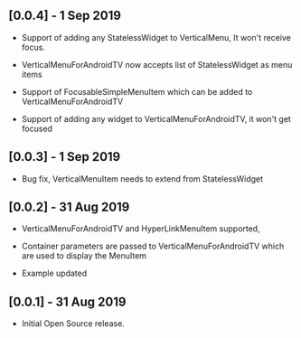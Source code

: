 ## [0.0.4] - 1 Sep 2019

* Support of adding any StatelessWidget to VerticalMenu, It won't receive focus.

* VerticalMenuForAndroidTV now accepts list of StatelessWidget as menu items

* Support of FocusableSimpleMenuItem which can be added to VerticalMenuForAndroidTV

* Support of adding any widget to VerticalMenuForAndroidTV, it won't get focused

## [0.0.3] - 1 Sep 2019

* Bug fix, VerticalMenuItem needs to extend from StatelessWidget

## [0.0.2] - 31 Aug 2019

* VerticalMenuForAndroidTV and HyperLinkMenuItem supported,

* Container parameters are passed to VerticalMenuForAndroidTV which are used to display
the MenuItem

* Example updated

## [0.0.1] - 31 Aug 2019

* Initial Open Source release.